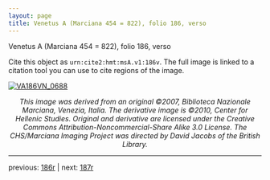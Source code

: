 ```yaml
---
layout: page
title: Venetus A (Marciana 454 = 822), folio 186, verso
---
```


Venetus A (Marciana 454 = 822), folio 186, verso

Cite this object as `urn:cite2:hmt:msA.v1:186v`.  The full image is linked to a citation tool you can use to cite regions of the image.

[![VA186VN_0688](http://www.homermultitext.org/iipsrv?IIIF=/project/homer/pyramidal/deepzoom/hmt/vaimg/2017a/VA186VN_0688.tif/full/800,/0/default.jpg)](http://www.homermultitext.org/ict2/?urn=urn:cite2:hmt:vaimg.2017a:VA186VN_0688) 

<p style="text-align: center; font-style: italic;">This image was derived from an original ©2007, Biblioteca Nazionale Marciana, Venezia, Italia. The derivative image is ©2010, Center for Hellenic Studies. Original and derivative are licensed under the Creative Commons Attribution-Noncommercial-Share Alike 3.0 License. The CHS/Marciana Imaging Project was directed by David Jacobs of the British Library.</p>

---

previous: [186r](../186r/) | next: [187r](../187r/)